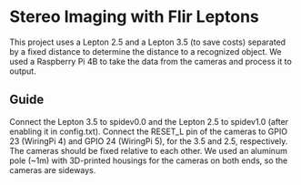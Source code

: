 # Stereo Imaging with Flir Leptons
This project uses a Lepton 2.5 and a Lepton 3.5 (to save costs) separated by a fixed distance to determine the distance to a recognized object. We used a Raspberry Pi 4B to take the data from the cameras and process it to output.

## Guide
Connect the Lepton 3.5 to spidev0.0 and the Lepton 2.5 to spidev1.0 (after enabling it in config.txt). Connect the RESET_L pin of the cameras to GPIO 23 (WiringPi 4) and GPIO 24 (WiringPi 5), for the 3.5 and 2.5, respectively. The cameras should be fixed relative to each other. We used an aluminum pole (~1m) with 3D-printed housings for the cameras on both ends, so the cameras are sideways.
